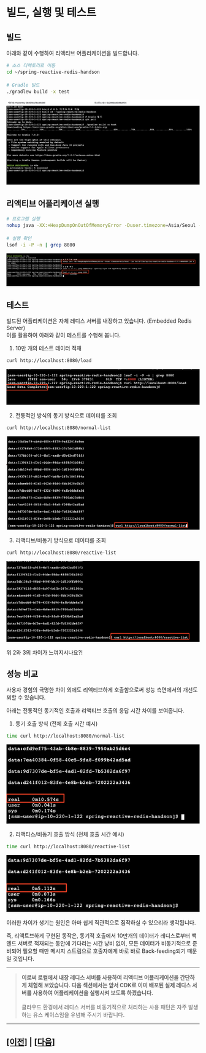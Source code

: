 # 빌드, 실행 및 테스트

## 빌드
아래와 같이 수행하여 리액티브 어플리케이션을 빌드합니다.<br>

```bash
# 소스 디렉토리로 이동
cd ~/spring-reactive-redis-handson

# Gradle 빌드
./gradlew build -x test
```

![리액티스 어플리케이션 빌드](./assets/build-reactive-application.png)

## 리액티브 어플리케이션 실행

```bash
# 프로그램 실행
nohup java -XX:+HeapDumpOnOutOfMemoryError -Duser.timezone=Asia/Seoul -jar build/libs/spring-reactive-redis-handson-0.0.1-SNAPSHOT.jar &

# 실행 확인
lsof -i -P -n | grep 8080
```
![리액티스 어플리케이션 실행](./assets/executing-reactive-application.png)

## 테스트
빌드된 어플리케이션은 자체 레디스 서버를 내장하고 있습니다. (Embedded Redis Server)<br>
이를 활용하여 아래와 같이 테스트를 수행해 봅니다.

1. 10만 개의 테스트 데이터 적재
```bash
curl http://localhost:8080/load
```
![Load Test Data](./assets/load-test-data.png)

2. 전통적인 방식의 동기 방식으로 데이터를 조회
```bash
curl http://localhost:8080/normal-list
```

![Imperative Invocation](./assets/invoke-service-imperative-way.png)

3. 리액티브/비동기 방식으로 데이터를 조회
```bash
curl http://localhost:8080/reactive-list
```
![Reactive Invocation](./assets/invoke-service-reactive-way.png)

위 2와 3의 차이가 느껴지시나요?!

## 성능 비교

사용자 경험의 극명한 차이 외에도 리액티브하게 호출함으로써 성능 측면에서의 개선도 꾀할 수 있습니다.

아래는 전통적인 동기적인 호출과 리액티브 호출의 응답 시간 차이를 보여줍니다.

1. 동기 호출 방식 (전체 호출 시간 예시)<br>
```bash
time curl http://localhost:8080/normal-list
```
![Imperative Call Response Time](./assets/response-time-imperative-call.png)

2. 리액티스/비동기 호출 방식 (전체 호출 시간 예시)<br>
```bash
time curl http://localhost:8080/reactive-list
```
![Reactive Call Response Time](./assets/response-time-reactive-call.png)

이러한 차이가 생기는 원인은 아마 쉽게 직관적으로 짐작하실 수 있으리라 생각됩니다.<br>

즉, 리액트브하게 구현된 동작은, 동기적 호출에서 10만개의 데이터가 레디스로부터 백엔드 서버로 적재되는 동안에 기다리는 시간 낭비 없이, 모든 데이터가 비동기적으로 준비되어 필요할 때만 메시지 스트림으로 호출자에게 바로 바로 Back-feeding되기 때문일 것입니다.

---

> **이로써 로컬에서 내장 레디스 서버를 사용하여 리액티브 어플리케이션을 간단하게 체험해 보았습니다. 다음 섹션에서는 앞서 CDK로 이미 배포된 실제 레디스 서버를 사용하여 어플리케이션을 실행시켜 보도록 하겠습니다.**<br><br>
> 클라우드 환경에서 레디스 서버를 비동기적으로 처리하는 사용 패턴은 자주 발생하는 유스 케이스임을 유념해 주시기 바랍니다.

---

## [[이전]](2-tooling-and-cloning-application-source-code.md) | [[다음]](4-test-with-aws-easticache-for-redis.md)

